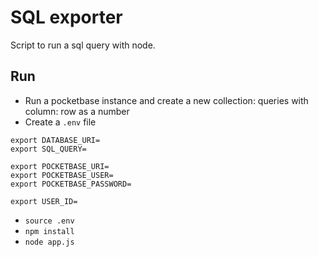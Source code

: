 # SQL exporter

Script to run a sql query with node.

## Run

- Run a pocketbase instance and create a new collection: queries with column: row as a number
- Create a `.env` file

```
export DATABASE_URI=
export SQL_QUERY=

export POCKETBASE_URI=
export POCKETBASE_USER=
export POCKETBASE_PASSWORD=

export USER_ID=
```

- `source .env`
- `npm install`
- `node app.js`